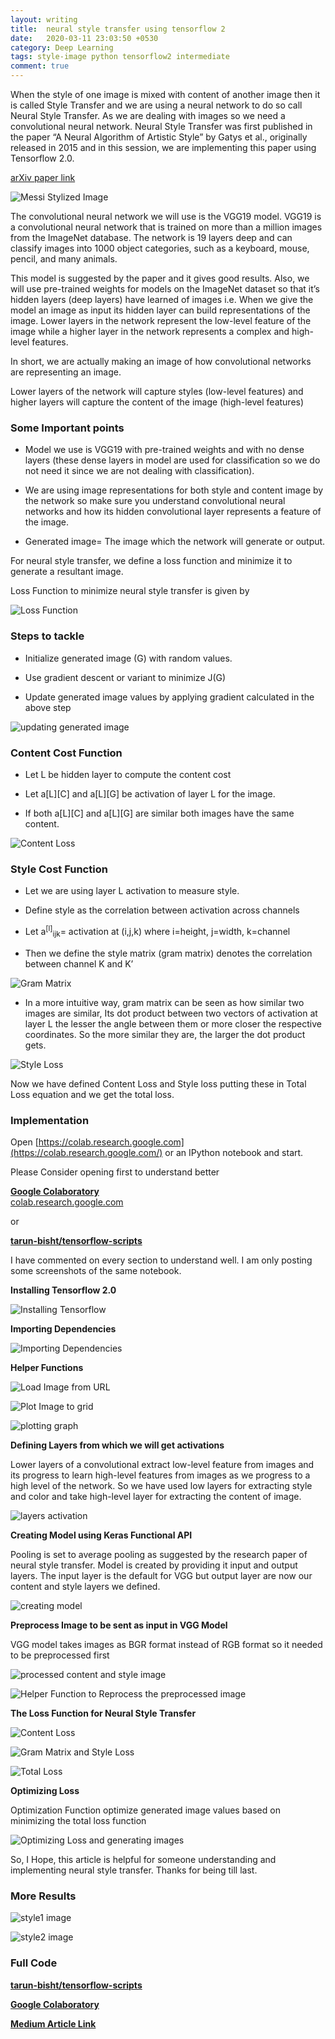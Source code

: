 ```yaml
---
layout: writing
title:  neural style transfer using tensorflow 2
date:   2020-03-11 23:03:50 +0530
category: Deep Learning
tags: style-image python tensorflow2 intermediate
comment: true
---
```

When the style of one image is mixed with content of another image then it is called Style Transfer and we are using a neural network to do so call Neural Style Transfer. As we are dealing with images so we need a convolutional neural network.
Neural Style Transfer was first published in the paper “A Neural Algorithm of Artistic Style” by Gatys et al.,
 originally released in 2015 and in this session, we are implementing this paper using Tensorflow 2.0.
 
 <!-- more -->

[arXiv paper link](https://arxiv.org/abs/1508.06576)

![Messi Stylized Image](https://cdn-images-1.medium.com/1*RE-1XL15oejnCSbgyj11vg.png)

The convolutional neural network we will use is the VGG19 model. VGG19 is a convolutional neural network that is trained on more than a million images from the ImageNet database. The network is 19 layers deep and can classify images into 1000 object categories, such as a keyboard, mouse, pencil, and many animals.

This model is suggested by the paper and it gives good results. Also, we will use pre-trained weights for models on the ImageNet dataset so that it’s hidden layers (deep layers) have learned of images i.e. When we give the model an image as input its hidden layer can build representations of the image. Lower layers in the network represent the low-level feature of the image while a higher layer in the network represents a complex and high-level features.

In short, we are actually making an image of how convolutional networks are representing an image.

Lower layers of the network will capture styles (low-level features) and higher layers will capture the content of the image (high-level features)

### Some Important points

- Model we use is VGG19 with pre-trained weights and with no dense layers (these dense layers in model are used for classification so we do not need it since we are not dealing with classification).

- We are using image representations for both style and content image by the network so make sure you understand convolutional neural networks and how its hidden convolutional layer represents a feature of the image.

- Generated image= The image which the network will generate or output.

For neural style transfer, we define a loss function and minimize it to generate a resultant image.

Loss Function to minimize neural style transfer is given by

![Loss Function](https://cdn-images-1.medium.com/max/800/1*JsqfM5hNn3cL9IJbMZR5kg.png)

### Steps to tackle

- Initialize generated image (G) with random values.

- Use gradient descent or variant to minimize J(G)

- Update generated image values by applying gradient calculated in the above step

![updating generated image](https://cdn-images-1.medium.com/max/800/1*SKWcdg1TWFTPMgAOKOfsJg.png)


### Content Cost Function

- Let L be hidden layer to compute the content cost

- Let a[L][C] and a[L][G] be activation of layer L for the image.

- If both a[L][C] and a[L][G] are similar both images have the same content.

![Content Loss](https://cdn-images-1.medium.com/max/800/1*9AcWLV_XJ8obhBl4ZI2-tQ.png)


### Style Cost Function

- Let we are using layer L activation to measure style.

- Define style as the correlation between activation across channels

- Let a<sup>[l]</sup><sub>ijk</sub>= activation at (i,j,k) where i=height, j=width, k=channel

- Then we define the style matrix (gram matrix) denotes the correlation between channel K and K’

![Gram Matrix](https://cdn-images-1.medium.com/max/800/1*aJSyMZzcrk16fBfXVRAQpQ.png)

- In a more intuitive way, gram matrix can be seen as how similar two images are similar, Its dot product between two vectors of activation at layer L the lesser the angle between them or more closer the respective coordinates. So the more similar they are, the larger the dot product gets.

![Style Loss](https://cdn-images-1.medium.com/max/800/1*Sr0aXBBTXkBw3pvx7bDfQQ.png)


Now we have defined Content Loss and Style loss putting these in Total Loss equation and we get the total loss.

### Implementation

Open [https://colab.research.google.com](https://colab.research.google.com/) or an IPython notebook and start.

Please Consider opening first to understand better

[**Google Colaboratory**  
colab.research.google.com](https://colab.research.google.com/drive/17D7J_ScGuIYh966Q0wfXqVcSX1J57VAk "https://colab.research.google.com/drive/17D7J_ScGuIYh966Q0wfXqVcSX1J57VAk")

or

**[tarun-bisht/tensorflow-scripts](https://github.com/tarun-bisht/tensorflow-scripts/tree/master/Neural%20Style%20Transfer)**

I have commented on every section to understand well. I am only posting some screenshots of the same notebook.

**Installing Tensorflow 2.0**

![Installing Tensorflow](https://miro.medium.com/max/366/1*XB5EXKMQ_LkopYQaUcw97Q.png)


**Importing Dependencies**

![Importing Dependencies](https://miro.medium.com/max/537/1*j145QW66Sx48m7yofleFlg.png)

**Helper Functions**

![Load Image from URL](https://miro.medium.com/max/452/1*76m4z4A-w_W4aRZNbWmiXQ.png)

![Plot Image to grid](https://miro.medium.com/max/577/1*sDoZqHIBcoGdQwyW6lxZyQ.png)

![plotting graph](https://miro.medium.com/max/289/1*UiNrhSxrLPIFCLCUN1PyVg.png)

**Defining Layers from which we will get activations**

Lower layers of a convolutional extract low-level feature from images and its progress to learn high-level features from images as we progress to a high level of the network. So we have used low layers for extracting style and color and take high-level layer for extracting the content of image.

![layers activation](https://miro.medium.com/max/1143/1*cjRS6i_ti2BQSN9cgnrdTg.png)

**Creating Model using Keras Functional API**

Pooling is set to average pooling as suggested by the research paper of neural style transfer. Model is created by providing it input and output layers. The input layer is the default for VGG but output layer are now our content and style layers we defined.

![creating model](https://miro.medium.com/max/1260/1*NIgIayPZtYVO1fF0sN8Hbw.png)

**Preprocess Image to be sent as input in VGG Model**

VGG model takes images as BGR format instead of RGB format so it needed to be preprocessed first

![processed content and style image](https://miro.medium.com/max/727/1*g0VVbIibOu4CIhnPqmtcLw.png)

![Helper Function to Reprocess the preprocessed image](https://miro.medium.com/max/1321/1*vrCoDzOHm3axvD11wtqYGA.png)

**The Loss Function for Neural Style Transfer**

![Content Loss](https://miro.medium.com/max/1229/1*hgN2V54E8Qty-PXCNW84hQ.png)

![Gram Matrix and Style Loss](https://miro.medium.com/max/1283/1*1vaXbZd3L7Sh97C87efBKg.png)


![Total Loss](https://miro.medium.com/max/1217/1*hWnn1pJEaAn0oF1Ko7Q3vw.png)


**Optimizing Loss**

Optimization Function optimize generated image values based on minimizing the total loss function

![Optimizing Loss and generating images](https://miro.medium.com/max/1278/1*ZzYdGOtkH_ZGX-S2w9yj0Q.png)


So, I Hope, this article is helpful for someone understanding and implementing neural style transfer. Thanks for being till last.

### More Results

![style1 image](https://miro.medium.com/max/601/1*sw3n6ndsqx0WCqbL9oDnHQ.png)

![style2 image](https://miro.medium.com/max/601/1*yU_UJ4PkIEz-uAJGwVBwRw.png)

### Full Code

[**tarun-bisht/tensorflow-scripts**](https://github.com/tarun-bisht/tensorflow-scripts/tree/master/Neural%20Style%20Transfer "https://github.com/tarun-bisht/tensorflow-scripts/tree/master/Neural%20Style%20Transfer")

[**Google Colaboratory**](https://colab.research.google.com/drive/17D7J_ScGuIYh966Q0wfXqVcSX1J57VAk "https://colab.research.google.com/drive/17D7J_ScGuIYh966Q0wfXqVcSX1J57VAk")

[**Medium Article Link**](https://medium.com/@tarunbishttarun11/neural-style-transfer-in-tensorflow-2-0-2235cd3f6b8b)